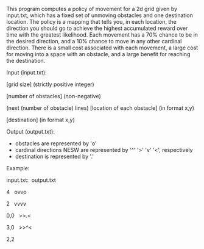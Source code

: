 This program computes a policy of movement for a 2d grid given by input.txt, which has a fixed set of unmoving obstacles and one destination location.
The policy is a mapping that tells you, in each location, the direction you should go to achieve the highest accumulated reward over time with the greatest likelihood.
Each movement has a 70% chance to be in the desired direction, and a 10% chance to move in any other cardinal direction.
There is a small cost associated with each movement, a large cost for moving into a space with an obstacle, and a large benefit for reaching the destination.

Input (input.txt):

[grid size] (strictly positive integer)

[number of obstacles] (non-negative)

(next (number of obstacle) lines) [location of each obstacle] (in format x,y)

[destination] (in format x,y)


Output (output.txt):
- obstacles are represented by 'o'
- cardinal directions NESW  are represented by '^' '>' 'v' '<', respectively
- destination is represented by '.'

Example:

input.txt:				&nbsp;output.txt

4						&nbsp;&nbsp;ovvo

2						&nbsp;&nbsp;vvvv

0,0						&nbsp;&nbsp;>>.<

3,0						&nbsp;&nbsp;>>^<

2,2
